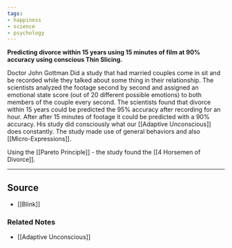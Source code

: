 ```yaml
---
tags:
- happiness
- science
- psychology
---
```

**Predicting divorce within 15 years using 15 minutes of film at 90% accuracy using conscious Thin Slicing.**

Doctor John Gottman Did a study that had married couples come in sit and be recorded while they talked about some thing in their relationship. The scientists analyzed the footage second by second and assigned an emotional state score (out of 20 different possible emotions) to both members of the couple every second. The scientists found that divorce within 15 years could be predicted the 95% accuracy after recording for an hour. After after 15 minutes of footage it could be predicted with a 90% accuracy. His study did consciously what our [[Adaptive Unconscious]] does constantly. The study made use of general behaviors and also [[Micro-Expressions]].

Using the [[Pareto Principle]] - the study found the [[4 Horsemen of Divorce]].

---

## Source
- [[Blink]]

### Related Notes
- [[Adaptive Unconscious]]